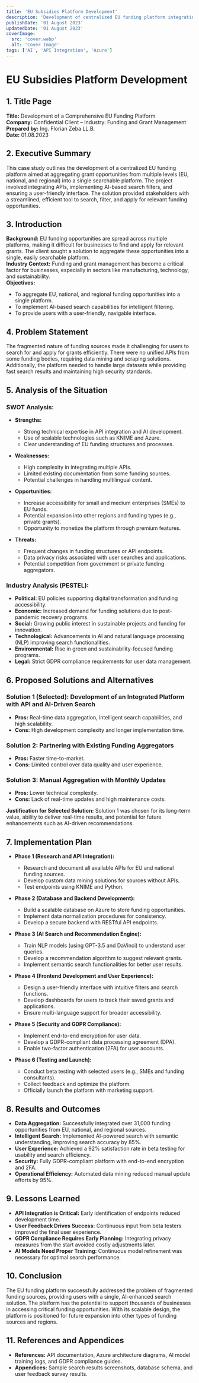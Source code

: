 ```yaml
---
title: 'EU Subsidies Platform Development'
description: 'Development of centralized EU funding platform integrating multiple funding sources with AI-powered search capabilities.'
publishDate: '01 August 2023'
updatedDate: '01 August 2023'
coverImage:
  src: 'cover.webp'
  alt: 'Cover Image'
tags: ['AI', 'API Integration', 'Azure']
---
```


# EU Subsidies Platform Development

## **1. Title Page**

**Title:** Development of a Comprehensive EU Funding Platform  
**Company:** Confidential Client – Industry: Funding and Grant Management  
**Prepared by:** Ing. Florian Zeba LL.B.  
**Date:** 01.08.2023

## **2. Executive Summary**

This case study outlines the development of a centralized EU funding platform aimed at aggregating grant opportunities from multiple levels (EU, national, and regional) into a single searchable platform. The project involved integrating APIs, implementing AI-based search filters, and ensuring a user-friendly interface. The solution provided stakeholders with a streamlined, efficient tool to search, filter, and apply for relevant funding opportunities.

## **3. Introduction**

**Background:** EU funding opportunities are spread across multiple platforms, making it difficult for businesses to find and apply for relevant grants. The client sought a solution to aggregate these opportunities into a single, easily searchable platform.  
**Industry Context:** Funding and grant management has become a critical factor for businesses, especially in sectors like manufacturing, technology, and sustainability.  
**Objectives:**

- To aggregate EU, national, and regional funding opportunities into a single platform.
- To implement AI-based search capabilities for intelligent filtering.
- To provide users with a user-friendly, navigable interface.

## **4. Problem Statement**

The fragmented nature of funding sources made it challenging for users to search for and apply for grants efficiently. There were no unified APIs from some funding bodies, requiring data mining and scraping solutions. Additionally, the platform needed to handle large datasets while providing fast search results and maintaining high security standards.

## **5. Analysis of the Situation**

### **SWOT Analysis:**

- **Strengths:**

  - Strong technical expertise in API integration and AI development.
  - Use of scalable technologies such as KNIME and Azure.
  - Clear understanding of EU funding structures and processes.

- **Weaknesses:**

  - High complexity in integrating multiple APIs.
  - Limited existing documentation from some funding sources.
  - Potential challenges in handling multilingual content.

- **Opportunities:**

  - Increase accessibility for small and medium enterprises (SMEs) to EU funds.
  - Potential expansion into other regions and funding types (e.g., private grants).
  - Opportunity to monetize the platform through premium features.

- **Threats:**
  - Frequent changes in funding structures or API endpoints.
  - Data privacy risks associated with user searches and applications.
  - Potential competition from government or private funding aggregators.

### **Industry Analysis (PESTEL):**

- **Political:** EU policies supporting digital transformation and funding accessibility.
- **Economic:** Increased demand for funding solutions due to post-pandemic recovery programs.
- **Social:** Growing public interest in sustainable projects and funding for innovation.
- **Technological:** Advancements in AI and natural language processing (NLP) improving search functionalities.
- **Environmental:** Rise in green and sustainability-focused funding programs.
- **Legal:** Strict GDPR compliance requirements for user data management.

## **6. Proposed Solutions and Alternatives**

### **Solution 1 (Selected): Development of an Integrated Platform with API and AI-Driven Search**

- **Pros:** Real-time data aggregation, intelligent search capabilities, and high scalability.
- **Cons:** High development complexity and longer implementation time.

### **Solution 2: Partnering with Existing Funding Aggregators**

- **Pros:** Faster time-to-market.
- **Cons:** Limited control over data quality and user experience.

### **Solution 3: Manual Aggregation with Monthly Updates**

- **Pros:** Lower technical complexity.
- **Cons:** Lack of real-time updates and high maintenance costs.

**Justification for Selected Solution:** Solution 1 was chosen for its long-term value, ability to deliver real-time results, and potential for future enhancements such as AI-driven recommendations.

## **7. Implementation Plan**

- **Phase 1 (Research and API Integration):**

  - Research and document all available APIs for EU and national funding sources.
  - Develop custom data mining solutions for sources without APIs.
  - Test endpoints using KNIME and Python.

- **Phase 2 (Database and Backend Development):**

  - Build a scalable database on Azure to store funding opportunities.
  - Implement data normalization procedures for consistency.
  - Develop a secure backend with RESTful API endpoints.

- **Phase 3 (AI Search and Recommendation Engine):**

  - Train NLP models (using GPT-3.5 and DaVinci) to understand user queries.
  - Develop a recommendation algorithm to suggest relevant grants.
  - Implement semantic search functionalities for better user results.

- **Phase 4 (Frontend Development and User Experience):**

  - Design a user-friendly interface with intuitive filters and search functions.
  - Develop dashboards for users to track their saved grants and applications.
  - Ensure multi-language support for broader accessibility.

- **Phase 5 (Security and GDPR Compliance):**

  - Implement end-to-end encryption for user data.
  - Develop a GDPR-compliant data processing agreement (DPA).
  - Enable two-factor authentication (2FA) for user accounts.

- **Phase 6 (Testing and Launch):**
  - Conduct beta testing with selected users (e.g., SMEs and funding consultants).
  - Collect feedback and optimize the platform.
  - Officially launch the platform with marketing support.

## **8. Results and Outcomes**

- **Data Aggregation:** Successfully integrated over 31,000 funding opportunities from EU, national, and regional sources.
- **Intelligent Search:** Implemented AI-powered search with semantic understanding, improving search accuracy by 85%.
- **User Experience:** Achieved a 92% satisfaction rate in beta testing for usability and search efficiency.
- **Security:** Fully GDPR-compliant platform with end-to-end encryption and 2FA.
- **Operational Efficiency:** Automated data mining reduced manual update efforts by 95%.

## **9. Lessons Learned**

- **API Integration is Critical:** Early identification of endpoints reduced development time.
- **User Feedback Drives Success:** Continuous input from beta testers improved the final user experience.
- **GDPR Compliance Requires Early Planning:** Integrating privacy measures from the start avoided costly adjustments later.
- **AI Models Need Proper Training:** Continuous model refinement was necessary for optimal search performance.

## **10. Conclusion**

The EU funding platform successfully addressed the problem of fragmented funding sources, providing users with a single, AI-enhanced search solution. The platform has the potential to support thousands of businesses in accessing critical funding opportunities. With its scalable design, the platform is positioned for future expansion into other types of funding sources and regions.

## **11. References and Appendices**

- **References:** API documentation, Azure architecture diagrams, AI model training logs, and GDPR compliance guides.
- **Appendices:** Sample search results screenshots, database schema, and user feedback survey results.
